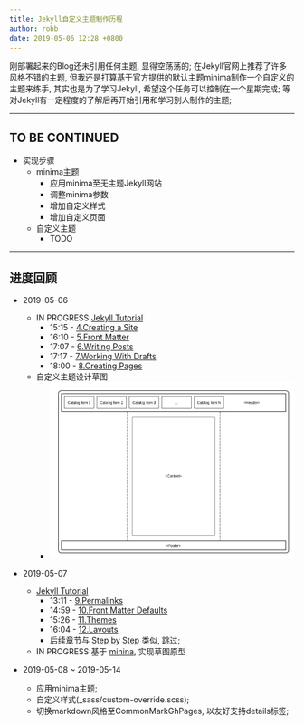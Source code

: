 ```yaml
---
title: Jekyll自定义主题制作历程
author: robb
date: 2019-05-06 12:28 +0800
---
```

刚部署起来的Blog还未引用任何主题, 显得空荡荡的; 在Jekyll官网上推荐了许多风格不错的主题, 但我还是打算基于官方提供的默认主题minima制作一个自定义的主题来练手, 其实也是为了学习Jekyll, 希望这个任务可以控制在一个星期完成; 等对Jekyll有一定程度的了解后再开始引用和学习别人制作的主题;

---

## TO BE CONTINUED
* 实现步骤
  * minima主题
    * 应用minima至无主题Jekyll网站
    * 调整minima参数
    * 增加自定义样式
    * 增加自定义页面
  * 自定义主题
    * TODO

---

## 进度回顾

* 2019-05-06
  * IN PROGRESS:[Jekyll Tutorial](https://jekyllrb.com/tutorials/home/)
    * 15:15 - [4.Creating a Site](https://www.youtube.com/watch?v=pxua_1vyFck&index=4&list=PLLAZ4kZ9dFpOPV5C5Ay0pHaa0RJFhcmcB)
    * 16:10 - [5.Front Matter](https://www.youtube.com/watch?v=ZtEbGztktvc&index=5&list=PLLAZ4kZ9dFpOPV5C5Ay0pHaa0RJFhcmcB)
    * 17:07 - [6.Writing Posts](https://www.youtube.com/watch?v=gsYqPL9EFwQ&list=PLLAZ4kZ9dFpOPV5C5Ay0pHaa0RJFhcmcB&index=6)
    * 17:17 - [7.Working With Drafts](https://www.youtube.com/watch?v=X8jXkW3k2Jg&index=7&list=PLLAZ4kZ9dFpOPV5C5Ay0pHaa0RJFhcmcB)
    * 18:00 - [8.Creating Pages](https://www.youtube.com/watch?v=1na-IWfv08M&index=8&list=PLLAZ4kZ9dFpOPV5C5Ay0pHaa0RJFhcmcB)
  * 自定义主题设计草图
    * ![custom-theme-design](/assets/img/custom-theme-design.png)

* 2019-05-07
  * [Jekyll Tutorial](https://jekyllrb.com/tutorials/home/)
    * 13:11 - [9.Permalinks](https://www.youtube.com/watch?v=938jDG_YPdc&list=PLLAZ4kZ9dFpOPV5C5Ay0pHaa0RJFhcmcB&index=9)
    * 14:59 - [10.Front Matter Defaults](https://www.youtube.com/watch?v=CLCaJJ1zUHU&index=10&list=PLLAZ4kZ9dFpOPV5C5Ay0pHaa0RJFhcmcB)
    * 15:26 - [11.Themes](https://www.youtube.com/watch?v=NoRS2D-cyko&list=PLLAZ4kZ9dFpOPV5C5Ay0pHaa0RJFhcmcB&index=11)
    * 16:04 - [12.Layouts](https://www.youtube.com/watch?v=bDQsGdCWv4I&list=PLLAZ4kZ9dFpOPV5C5Ay0pHaa0RJFhcmcB&index=12)
    * 后续章节与 [Step by Step](https://jekyllrb.com/docs/step-by-step/01-setup/) 类似, 跳过;
  * IN PROGRESS:基于 [minina](https://github.com/jekyll/minima), 实现草图原型

* 2019-05-08 ~ 2019-05-14
  * 应用minima主题;
  * 自定义样式(_sass/custom-override.scss);
  * 切换markdown风格至CommonMarkGhPages, 以友好支持details标签;
